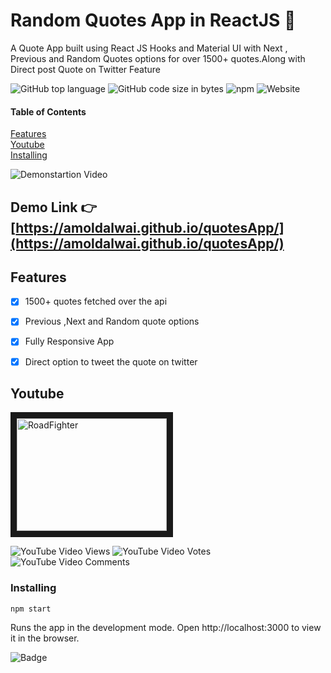 



# Random Quotes  App in ReactJS    :notebook_with_decorative_cover:

A  Quote App built using React JS Hooks and Material UI with Next , Previous and Random Quotes options for over 1500+ quotes.Along with Direct post Quote on Twitter Feature


![GitHub top language](https://img.shields.io/github/languages/top/amoldalwai/quotesApp?style=plastic)
![GitHub code size in bytes](https://img.shields.io/github/languages/code-size/amoldalwai/quotesApp?style=plastic)
![npm](https://img.shields.io/npm/v/npm?color=green)
![Website](https://img.shields.io/website?style=plastic&url=https%3A%2F%2Famoldalwai.github.io%2FquotesApp%2F)

#### Table of Contents  
[Features](#Features)  
[Youtube](#Youtube)\
[Installing](#Installing)


![Demonstartion Video](https://j.gifs.com/P7xjW1.gif)


## Demo Link :point_right: [https://amoldalwai.github.io/quotesApp/](https://amoldalwai.github.io/quotesApp/)




## Features 

- [x] 1500+ quotes fetched over the api
- [x] Previous ,Next and Random quote options
- [x] Fully Responsive App
- [x] Direct option to tweet the quote on twitter





## Youtube

<a href="http://www.youtube.com/watch?feature=player_embedded&v=5Cj1k3-vf4w
" target="_blank"><img src="http://img.youtube.com/vi/5Cj1k3-vf4w/0.jpg" 
alt="RoadFighter " width="240" height="180" border="10" /></a>

![YouTube Video Views](https://img.shields.io/youtube/views/5Cj1k3-vf4w?style=plastic)
![YouTube Video Votes](https://img.shields.io/youtube/likes/5Cj1k3-vf4w?style=social&withDislikes)
![YouTube Video Comments](https://img.shields.io/youtube/comments/5Cj1k3-vf4w?style=social)


### Installing

```
npm start
```
Runs the app in the development mode.
Open http://localhost:3000 to view it in the browser.

![Badge](https://img.shields.io/badge/Made%20by-Amol%20Dalwai-red?style=for-the-badge)

